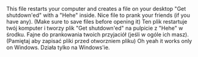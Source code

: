 This file restarts your computer and creates a file on your desktop "Get shutdown'ed" with a "Hehe" inside. Nice file to prank your friends (if you have any). (Make sure to save files before opening it)
Ten plik restartuje twój komputer i tworzy plik "Get shutdown'ed" na pulpicie z "Hehe" w środku. Fajne do prankowania twoich przyjaciół (jeśli w ogóle ich masz). (Pamiętaj aby zapisać pliki przed otworzniem pliku)
Oh yeah it works only on Windows.
Działa tylko na Windows'ie.

